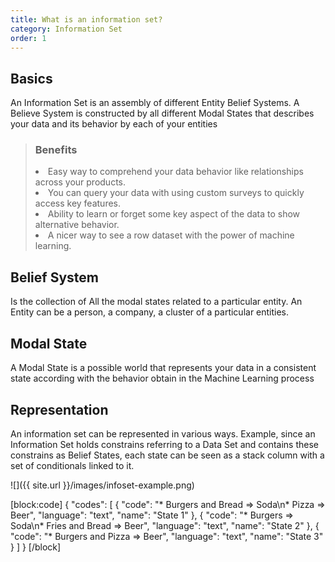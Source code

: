 ```yaml
---
title: What is an information set?
category: Information Set
order: 1
---
```

## Basics

An Information Set is an assembly of different Entity Belief Systems. A Believe System is  constructed by all different Modal States that describes your data and its behavior by each of your entities

<blockquote class="success">
	<h3>Benefits</h3>
	<li>Easy way to comprehend your data behavior like relationships across your products.</li>
  <li>You can query your data with using custom surveys to quickly access key features.</li>
  <li>Ability to learn or forget some key aspect of the data to show alternative behavior.</li>
  <li>A nicer way to see a row dataset with the power of machine learning.</li>
</blockquote>

## Belief System
  
Is the collection of All the modal states related to a particular entity. An Entity can be a person, a company, a cluster of a particular entities. 

## Modal State
  
A Modal State is a possible world that represents your data in a consistent state according with the behavior obtain in the Machine Learning process

## Representation

An information set can be represented in various ways. Example, since an Information Set holds constrains referring to a Data Set and contains these constrains as Belief States, each state can be seen as a stack column with a set of conditionals linked to it.

![]({{ site.url }}/images/infoset-example.png)

[block:code]
{
  "codes": [
    {
      "code": "* Burgers and Bread => Soda\n* Pizza => Beer",
      "language": "text",
      "name": "State 1"
    },
    {
      "code": "* Burgers => Soda\n* Fries and Bread => Beer",
      "language": "text",
      "name": "State 2"
    },
    {
      "code": "* Burgers and Pizza => Beer",
      "language": "text",
      "name": "State 3"
    }
  ]
}
[/block]